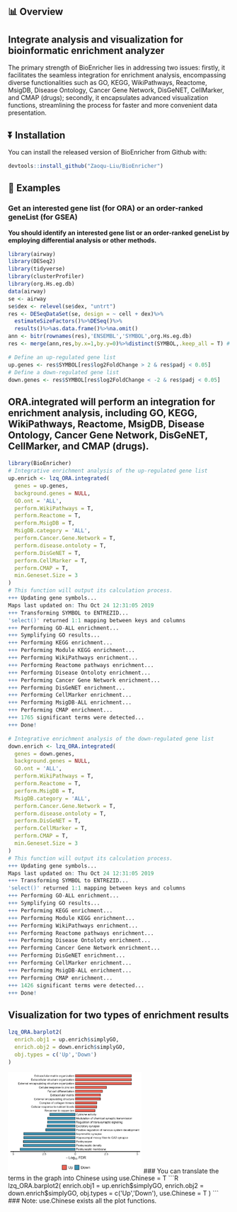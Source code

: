 ## :bar_chart: Overview
## Integrate analysis and visualization for bioinformatic enrichment analyzer
The primary strength of BioEnricher lies in addressing two issues: firstly, it facilitates the seamless integration for enrichment analysis, encompassing diverse functionalities such as GO, KEGG, WikiPathways, Reactome, MsigDB, Disease Ontology, Cancer Gene Network, DisGeNET, CellMarker, and CMAP (drugs); secondly, it encapsulates advanced visualization functions, streamlining the process for faster and more convenient data presentation.

## :arrow_double_down: Installation
You can install the released version of BioEnricher from Github with:
```R
devtools::install_github("Zaoqu-Liu/BioEnricher")
```
## :beginner: Examples
### Get an interested gene list (for ORA) or an order-ranked geneList (for GSEA)
**You should identify an interested gene list or an order-ranked geneList by employing differential analysis or other methods.**
```R
library(airway)
library(DESeq2)
library(tidyverse)
library(clusterProfiler)
library(org.Hs.eg.db)
data(airway)
se <- airway
se$dex <- relevel(se$dex, "untrt") 
res <- DESeqDataSet(se, design = ~ cell + dex)%>%
  estimateSizeFactors()%>%DESeq()%>%
  results()%>%as.data.frame()%>%na.omit()
ann <- bitr(rownames(res),'ENSEMBL','SYMBOL',org.Hs.eg.db)
res <- merge(ann,res,by.x=1,by.y=0)%>%distinct(SYMBOL,.keep_all = T) # Very crude, just as an example
```
```R
# Define an up-regulated gene list
up.genes <- res$SYMBOL[res$log2FoldChange > 2 & res$padj < 0.05]
# Define a down-regulated gene list
down.genes <- res$SYMBOL[res$log2FoldChange < -2 & res$padj < 0.05]
```

## ORA.integrated will perform an integration for enrichment analysis, including GO, KEGG, WikiPathways, Reactome, MsigDB, Disease Ontology, Cancer Gene Network, DisGeNET, CellMarker, and CMAP (drugs).
```R
library(BioEnricher)
# Integrative enrichment analysis of the up-regulated gene list
up.enrich <- lzq_ORA.integrated(
  genes = up.genes,
  background.genes = NULL,
  GO.ont = 'ALL',
  perform.WikiPathways = T,
  perform.Reactome = T,
  perform.MsigDB = T,
  MsigDB.category = 'ALL',
  perform.Cancer.Gene.Network = T,
  perform.disease.ontoloty = T,
  perform.DisGeNET = T,
  perform.CellMarker = T,
  perform.CMAP = T,
  min.Geneset.Size = 3
)
# This function will output its calculation process.
+++ Updating gene symbols...
Maps last updated on: Thu Oct 24 12:31:05 2019
+++ Transforming SYMBOL to ENTREZID...
'select()' returned 1:1 mapping between keys and columns
+++ Performing GO-ALL enrichment...
+++ Symplifying GO results...
+++ Performing KEGG enrichment...
+++ Performing Module KEGG enrichment...
+++ Performing WikiPathways enrichment...
+++ Performing Reactome pathways enrichment...
+++ Performing Disease Ontoloty enrichment...
+++ Performing Cancer Gene Network enrichment...
+++ Performing DisGeNET enrichment...
+++ Performing CellMarker enrichment...
+++ Performing MsigDB-ALL enrichment...                                               
+++ Performing CMAP enrichment...
+++ 1765 significant terms were detected...
+++ Done!
```
```R
# Integrative enrichment analysis of the down-regulated gene list
down.enrich <- lzq_ORA.integrated(
  genes = down.genes,
  background.genes = NULL,
  GO.ont = 'ALL',
  perform.WikiPathways = T,
  perform.Reactome = T,
  perform.MsigDB = T,
  MsigDB.category = 'ALL',
  perform.Cancer.Gene.Network = T,
  perform.disease.ontoloty = T,
  perform.DisGeNET = T,
  perform.CellMarker = T,
  perform.CMAP = T,
  min.Geneset.Size = 3
)
# This function will output its calculation process.
+++ Updating gene symbols...
Maps last updated on: Thu Oct 24 12:31:05 2019
+++ Transforming SYMBOL to ENTREZID...
'select()' returned 1:1 mapping between keys and columns
+++ Performing GO-ALL enrichment...
+++ Symplifying GO results...
+++ Performing KEGG enrichment...
+++ Performing Module KEGG enrichment...
+++ Performing WikiPathways enrichment...
+++ Performing Reactome pathways enrichment...
+++ Performing Disease Ontoloty enrichment...
+++ Performing Cancer Gene Network enrichment...
+++ Performing DisGeNET enrichment...
+++ Performing CellMarker enrichment...
+++ Performing MsigDB-ALL enrichment...                                               
+++ Performing CMAP enrichment...
+++ 1426 significant terms were detected...
+++ Done!
```
## Visualization for two types of enrichment results
```R
lzq_ORA.barplot2(
  enrich.obj1 = up.enrich$simplyGO,
  enrich.obj2 = down.enrich$simplyGO,
  obj.types = c('Up','Down')
)
```
<img src="man/Two-types-GO.png" width="60%" />
### You can translate the terms in the graph into Chinese using use.Chinese = T
```R
lzq_ORA.barplot2(
  enrich.obj1 = up.enrich$simplyGO,
  enrich.obj2 = down.enrich$simplyGO,
  obj.types = c('Up','Down'),
  use.Chinese = T
)
```
### Note: use.Chinese exists all the plot functions.





